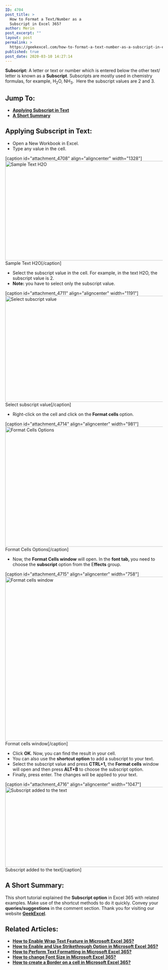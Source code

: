 ```yaml
---
ID: 4704
post_title: >
  How to Format a Text/Number as a
  Subscript in Excel 365?
author: Merin
post_excerpt: ""
layout: post
permalink: >
  https://geekexcel.com/how-to-format-a-text-number-as-a-subscript-in-excel-365/
published: true
post_date: 2020-03-10 14:27:14
---
```

<strong>Subscript:</strong> A letter or text or number which is entered below the other text/ letter is known as a <strong>Subscript</strong>. Subscripts are mostly used in chemistry formulas, for example, H<sub>2</sub>O, NH<sub>3</sub>.  Here the subscript values are 2 and 3.
<h2>Jump To:</h2>
<ul>
 	<li><a href="#sc-1"><strong>Applying Subscript in Text</strong></a></li>
 	<li><a href="#sc-2"><strong>A Short Summary</strong></a></li>
</ul>
<h2 id="sc-1">Applying Subscript in Text:</h2>
<ul>
 	<li>Open a New Workbook in Excel.</li>
 	<li>Type any value in the cell.</li>
</ul>
[caption id="attachment_4708" align="aligncenter" width="1328"]<img class="size-full wp-image-4708" src="https://geekexcel.com/wp-content/uploads/2020/03/Screenshot_6-13.png" alt="Sample Text H2O" width="1328" height="318" /> Sample Text H2O[/caption]
<ul>
 	<li>Select the subscript value in the cell. For example, in the text H2O, the subscript value is 2.</li>
 	<li><strong>Note:</strong> you have to select only the subscript value.</li>
</ul>
[caption id="attachment_4711" align="aligncenter" width="1191"]<img class="size-full wp-image-4711" src="https://geekexcel.com/wp-content/uploads/2020/03/Screenshot_7-7.png" alt="Select subscript value" width="1191" height="339" /> Select subscript value[/caption]
<ul>
 	<li>Right-click on the cell and click on the<strong> Format cells </strong>option.</li>
</ul>
[caption id="attachment_4714" align="aligncenter" width="981"]<img class="size-full wp-image-4714" src="https://geekexcel.com/wp-content/uploads/2020/03/Screenshot_8-6.png" alt="Format Cells Options" width="981" height="384" /> Format Cells Options[/caption]
<ul>
 	<li>Now, the <strong>Format Cells window</strong> will open. In the <strong>font tab, </strong>you need to choose the <strong>subscript</strong> option from the E<strong>ffects</strong> group.</li>
</ul>
[caption id="attachment_4715" align="aligncenter" width="758"]<img class="size-full wp-image-4715" src="https://geekexcel.com/wp-content/uploads/2020/03/Screenshot_10-2.png" alt="Format cells window" width="758" height="525" /> Format cells window[/caption]
<ul>
 	<li>Click <strong>OK</strong>. Now, you can find the result in your cell.</li>
 	<li>You can also use the <strong>shortcut option</strong> to add a subscript to your text.</li>
 	<li>Select the subscript value and press <strong>CTRL+1,</strong> the<strong> Format cells</strong> window will open and then press<strong> ALT+B</strong> to choose the subscript option.</li>
 	<li>Finally, press enter. The changes will be applied to your text.</li>
</ul>
[caption id="attachment_4716" align="aligncenter" width="1047"]<img class="size-full wp-image-4716" src="https://geekexcel.com/wp-content/uploads/2020/03/Screenshot_9-2.png" alt="Subscript added to the text" width="1047" height="256" /> Subscript added to the text[/caption]
<h2 id="sc-2">A Short Summary:</h2>
This short tutorial explained the <strong>Subscript option</strong> in Excel 365 with related examples. Make use of the shortcut methods to do it quickly. Convey your <strong>queries/suggestions</strong> in the comment section. Thank you for visiting our website <a href="https://geekexcel.com/"><strong>GeekExcel</strong></a>.
<h2>Related Articles:</h2>
<ul>
 	<li><strong><a class="LinkSuggestion__Link-sc-1mdih4x-2 jZPuuT" href="https://geekexcel.com/how-to-enable-wrap-text-feature-in-microsoft-excel-365/" target="_blank" rel="noopener noreferrer">How to Enable Wrap Text Feature in Microsoft Excel 365?</a></strong></li>
 	<li><strong><a class="LinkSuggestion__Link-sc-1mdih4x-2 jZPuuT" href="https://geekexcel.com/how-to-enable-and-use-strikethrough-option-in-microsoft-excel-365/" target="_blank" rel="noopener noreferrer">How to Enable and Use Strikethrough Option in Microsoft Excel 365?</a></strong></li>
 	<li><strong><a class="LinkSuggestion__Link-sc-1mdih4x-2 jZPuuT" href="https://geekexcel.com/how-to-perform-text-formatting-in-microsoft-excel-365/" target="_blank" rel="noopener noreferrer">How to Perform Text Formatting in Microsoft Excel 365?</a></strong></li>
 	<li><strong><a class="LinkSuggestion__Link-sc-1mdih4x-2 jZPuuT" href="https://geekexcel.com/how-to-change-font-size-in-microsoft-excel-365/" target="_blank" rel="noopener noreferrer">How to change Font Size in Microsoft Excel 365?</a></strong></li>
 	<li><strong><a class="LinkSuggestion__Link-sc-1mdih4x-2 jZPuuT" href="https://geekexcel.com/how-to-create-a-border-on-a-cell-in-microsoft-excel-365/" target="_blank" rel="noopener noreferrer">How to create a Border on a cell in Microsoft Excel 365?</a></strong></li>
</ul>